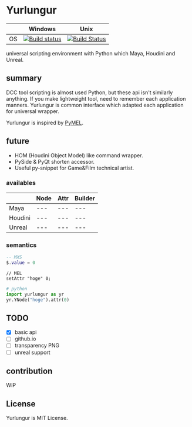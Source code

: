 # Yurlungur

|       | Windows | Unix |
| ----- | ------ | --- |
| OS | [![Build status](https://ci.appveyor.com/api/projects/status/46vinb8jd1jbbhdg?svg=true)](https://ci.appveyor.com/project/sho7noka/yurlungur) | [![Build Status](https://travis-ci.org/sho7noka/Yurlungur.svg?branch=dev)](https://travis-ci.org/sho7noka/Yurlungur) |


universal scripting environment with Python which Maya, Houdini and Unreal.

## summary
DCC tool scripting is almost used Python, but these api isn't similarly anything.
If you make lightweight tool, need to remember each application manners.
Yurlungur is common interface which adapted each application for universal wrapper.

Yurlungur is inspired by [PyMEL](https://github.com/LumaPictures/pymel).

## future
* HOM (Houdini Object Model) like command wrapper.
* PySide & PyQt shorten accessor.
* Useful py-snippet for Game&Film technical artist.

### availables
|       | Node | Attr | Builder |
| ---- | --- | --- | --- |
| Maya | --- | --- | --- |
| Houdini | --- | --- | --- |
| Unreal | --- | --- | --- |

### semantics

```lua
-- MXS
$.value = 0
```

```mel
// MEL
setAttr "hoge" 0;
```

```python
# python
import yurlungur as yr
yr.YNode("hoge").attr(0)
```

## TODO
- [x] basic api
- [ ] github.io
- [ ] transparency PNG
- [ ] unreal support

## contribution
WIP


## License
Yurlungur is MIT License.
